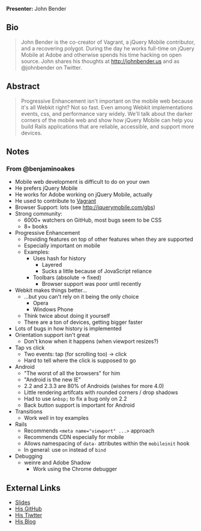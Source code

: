 **Presenter:** John Bender

## Bio

> John Bender is the co-creator of Vagrant, a jQuery Mobile contributor, and a recovering polygot. During the day he works full-time on jQuery Mobile at Adobe and otherwise spends his time hacking on open source. John shares his thoughts at http://johnbender.us and as @johnbender on Twitter.

## Abstract

> Progressive Enhancement isn't important on the mobile web because it's all Webkit right? Not so fast. Even among Webkit implementations events, css, and performance vary widely. We'll talk about the darker corners of the mobile web and show how jQuery Mobile can help you build Rails applications that are reliable, accessible, and support more devices.

## Notes

### From @benjaminoakes

* Mobile web development is difficult to do on your own
* He prefers jQuery Mobile
* He works for Adobe working on jQuery Mobile, actually
* He used to contribute to [Vagrant](http://vagrantup.com/)
* Browser Support: lots (see http://jquerymobile.com/gbs)
* Strong community:
    * 6000+ watchers on GitHub, most bugs seem to be CSS
    * 8+ books
* Progressive Enhancement
    * Providing features on top of other features when they are supported
    * Especially important on mobile
    * Examples:
        * Uses hash for history
            * Layered
            * Sucks a little because of JovaScript reliance
        * Toolbars (absolute -> fixed)
            * Browser support was poor until recently
* Webkit makes things better...
    * ...but you can't rely on it being the only choice
        * Opera
        * Windows Phone
    * Think twice about doing it yourself
    * There are a ton of devices, getting bigger faster
* Lots of bugs in how history is implemented
* Orientation support isn't great
    * Don't know when it happens (when viewport resizes?)
* Tap vs click
    * Two events: tap (for scrolling too) -> click
    * Hard to tell where the click is supposed to go
* Android
    * "The worst of all the browsers" for him
    * "Android is the new IE"
    * 2.2 and 2.3.3 are 80% of Androids (wishes for more 4.0)
    * Little rendering artifcats with rounded corners / drop shadows
    * Had to use `&nbsp;` to fix a bug only on 2.2
    * Back button support is important for Android
* Transitions
    * Work well in toy examples
* Rails
    * Recommends `<meta name="viewport" ...>` approach
    * Recommends CDN especially for mobile
    * Allows namespacing of `data-` attributes within the `mobileinit` hook
    * In general:  use `on` instead of `bind`
* Debugging
    * weinre and Adobe Shadow
        * Work using the Chrome debugger

## External Links

* [Slides](http://johnbender.github.com/presentation-jqm-rails)
* [His GitHub](http://github.com/johnbender)
* [His Tiwtter](http://twitter.com/johnbender)
* [His Blog](http://johnbender.us)
